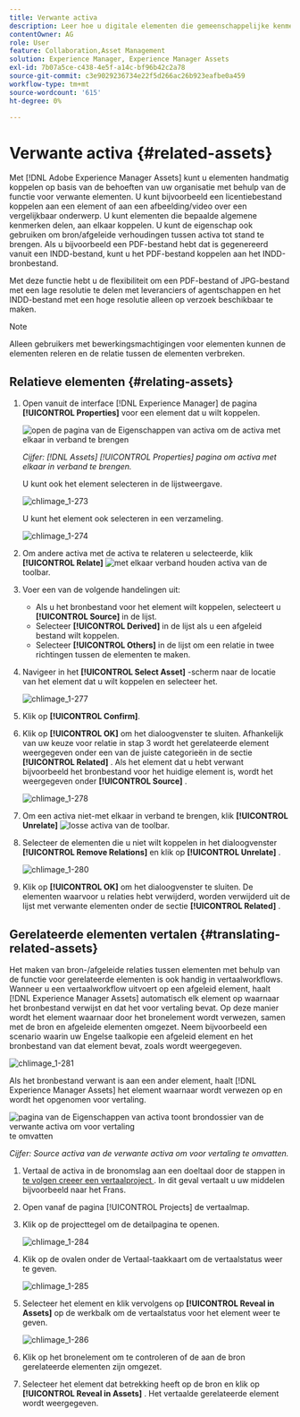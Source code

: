 ```yaml
---
title: Verwante activa
description: Leer hoe u digitale elementen die gemeenschappelijke kenmerken delen, koppelt. Maak ook bronafhankelijke relaties tussen digitale elementen.
contentOwner: AG
role: User
feature: Collaboration,Asset Management
solution: Experience Manager, Experience Manager Assets
exl-id: 7b07a5ce-c438-4e5f-a14c-bf96b42c2a78
source-git-commit: c3e9029236734e22f5d266ac26b923eafbe0a459
workflow-type: tm+mt
source-wordcount: '615'
ht-degree: 0%

---
```


# Verwante activa {#related-assets}

Met [!DNL Adobe Experience Manager Assets] kunt u elementen handmatig koppelen op basis van de behoeften van uw organisatie met behulp van de functie voor verwante elementen. U kunt bijvoorbeeld een licentiebestand koppelen aan een element of aan een afbeelding/video over een vergelijkbaar onderwerp. U kunt elementen die bepaalde algemene kenmerken delen, aan elkaar koppelen. U kunt de eigenschap ook gebruiken om bron/afgeleide verhoudingen tussen activa tot stand te brengen. Als u bijvoorbeeld een PDF-bestand hebt dat is gegenereerd vanuit een INDD-bestand, kunt u het PDF-bestand koppelen aan het INDD-bronbestand.

Met deze functie hebt u de flexibiliteit om een PDF-bestand of JPG-bestand met een lage resolutie te delen met leveranciers of agentschappen en het INDD-bestand met een hoge resolutie alleen op verzoek beschikbaar te maken.

>[!NOTE]
>
>Alleen gebruikers met bewerkingsmachtigingen voor elementen kunnen de elementen releren en de relatie tussen de elementen verbreken.

## Relatieve elementen {#relating-assets}

1. Open vanuit de interface [!DNL Experience Manager] de pagina **[!UICONTROL Properties]** voor een element dat u wilt koppelen.

   ![ open de pagina van de Eigenschappen van activa om de activa ](assets/asset-properties-relate-assets.png) met elkaar in verband te brengen

   *Cijfer: [!DNL Assets] [!UICONTROL Properties] pagina om activa met elkaar in verband te brengen.*

   U kunt ook het element selecteren in de lijstweergave.

   ![ chlimage_1-273 ](assets/chlimage_1-273.png)

   U kunt het element ook selecteren in een verzameling.

   ![ chlimage_1-274 ](assets/chlimage_1-274.png)

1. Om andere activa met de activa te relateren u selecteerde, klik **[!UICONTROL Relate]** ![ met elkaar verband houden activa ](assets/do-not-localize/link-relate.png) van de toolbar.
1. Voer een van de volgende handelingen uit:

   * Als u het bronbestand voor het element wilt koppelen, selecteert u **[!UICONTROL Source]** in de lijst.
   * Selecteer **[!UICONTROL Derived]** in de lijst als u een afgeleid bestand wilt koppelen.
   * Selecteer **[!UICONTROL Others]** in de lijst om een relatie in twee richtingen tussen de elementen te maken.

1. Navigeer in het **[!UICONTROL Select Asset]** -scherm naar de locatie van het element dat u wilt koppelen en selecteer het.

   ![ chlimage_1-277 ](assets/chlimage_1-277.png)

1. Klik op **[!UICONTROL Confirm]**.
1. Klik op **[!UICONTROL OK]** om het dialoogvenster te sluiten. Afhankelijk van uw keuze voor relatie in stap 3 wordt het gerelateerde element weergegeven onder een van de juiste categorieën in de sectie **[!UICONTROL Related]** . Als het element dat u hebt verwant bijvoorbeeld het bronbestand voor het huidige element is, wordt het weergegeven onder **[!UICONTROL Source]** .

   ![ chlimage_1-278 ](assets/chlimage_1-278.png)

1. Om een activa niet-met elkaar in verband te brengen, klik **[!UICONTROL Unrelate]** ![ losse activa ](assets/do-not-localize/link-unrelate-icon.png) van de toolbar.

1. Selecteer de elementen die u niet wilt koppelen in het dialoogvenster **[!UICONTROL Remove Relations]** en klik op **[!UICONTROL Unrelate]** .

   ![ chlimage_1-280 ](assets/chlimage_1-280.png)

1. Klik op **[!UICONTROL OK]** om het dialoogvenster te sluiten. De elementen waarvoor u relaties hebt verwijderd, worden verwijderd uit de lijst met verwante elementen onder de sectie **[!UICONTROL Related]** .

## Gerelateerde elementen vertalen {#translating-related-assets}

Het maken van bron-/afgeleide relaties tussen elementen met behulp van de functie voor gerelateerde elementen is ook handig in vertaalworkflows. Wanneer u een vertaalworkflow uitvoert op een afgeleid element, haalt [!DNL Experience Manager Assets] automatisch elk element op waarnaar het bronbestand verwijst en dat het voor vertaling bevat. Op deze manier wordt het element waarnaar door het bronelement wordt verwezen, samen met de bron en afgeleide elementen omgezet. Neem bijvoorbeeld een scenario waarin uw Engelse taalkopie een afgeleid element en het bronbestand van dat element bevat, zoals wordt weergegeven.

![ chlimage_1-281 ](assets/chlimage_1-281.png)

Als het bronbestand verwant is aan een ander element, haalt [!DNL Experience Manager Assets] het element waarnaar wordt verwezen op en wordt het opgenomen voor vertaling.

![ pagina van de Eigenschappen van activa toont brondossier van de verwante activa om voor vertaling ](assets/asset-properties-source-asset.png) te omvatten

*Cijfer: Source activa van de verwante activa om voor vertaling te omvatten.*

1. Vertaal de activa in de bronomslag aan een doeltaal door de stappen in [ te volgen creeer een vertaalproject ](translation-projects.md#create-a-new-translation-project). In dit geval vertaalt u uw middelen bijvoorbeeld naar het Frans.

1. Open vanaf de pagina [!UICONTROL Projects] de vertaalmap.

1. Klik op de projecttegel om de detailpagina te openen.

   ![ chlimage_1-284 ](assets/chlimage_1-284.png)

1. Klik op de ovalen onder de Vertaal-taakkaart om de vertaalstatus weer te geven.

   ![ chlimage_1-285 ](assets/chlimage_1-285.png)

1. Selecteer het element en klik vervolgens op **[!UICONTROL Reveal in Assets]** op de werkbalk om de vertaalstatus voor het element weer te geven.

   ![ chlimage_1-286 ](assets/chlimage_1-286.png)

1. Klik op het bronelement om te controleren of de aan de bron gerelateerde elementen zijn omgezet.

1. Selecteer het element dat betrekking heeft op de bron en klik op **[!UICONTROL Reveal in Assets]** . Het vertaalde gerelateerde element wordt weergegeven.
